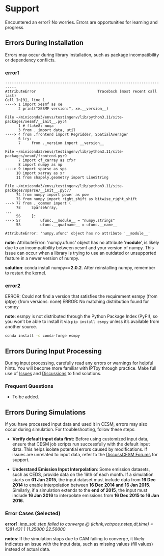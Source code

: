 # Support

Encountered an error? No worries. Errors are opportunities for learning and progress. 

## Errors During Installation

Errors may occur during library installation, such as package incompatibility or dependency conflicts. 

### **error1**

```
---------------------------------------------------------------------------
AttributeError                            Traceback (most recent call last)
Cell In[9], line 1
----> 1 import xesmf as xe
      2 print("XESMF version:", xe.__version__)

File ~/miniconda3/envs/testingenv/lib/python3.11/site-packages/xesmf/__init__.py:4
      1 # flake8: noqa
      3 from . import data, util
----> 4 from .frontend import Regridder, SpatialAverager
      6 try:
      7     from ._version import __version__

File ~/miniconda3/envs/testingenv/lib/python3.11/site-packages/xesmf/frontend.py:9
      7 import cf_xarray as cfxr
      8 import numpy as np
----> 9 import sparse as sps
     10 import xarray as xr
     11 from shapely.geometry import LineString

File ~/miniconda3/envs/testingenv/lib/python3.11/site-packages/sparse/__init__.py:77
     74 from numpy import power as pow
     75 from numpy import right_shift as bitwise_right_shift
---> 77 from ._common import (
     78     SparseArray,
...
     56     ]:
---> 57         ufunc.__module__ = "numpy.strings"
     58         ufunc.__qualname__ = ufunc.__name__

AttributeError: 'numpy.ufunc' object has no attribute '__module__'
```

**note**: AttributeError: 'numpy.ufunc' object has no attribute '__module__', is likely due to an incompatibility between xesmf and your version of numpy. This issue can occur when a library is trying to use an outdated or unsupported feature in a newer version of numpy.

**solution**: conda install numpy==**2.0.2**. After reinstalling numpy, remember to restart the kernel. 

### **error2** 

ERROR: Could not find a version that satisfies the requirement esmpy (from iptpy) (from versions: none)
ERROR: No matching distribution found for esmpy

**note**: esmpy is not distributed through the Python Package Index (PyPI), so you won’t be able to install it via `pip install esmpy` unless it’s available from another source.

```bash
conda install -c conda-forge esmpy
```



## Errors During Input Processing

During input processing, carefully read any errors or warnings for helpful hints. You will become more familiar with IPTpy through practice. Make full use of [Issues](https://github.com/envdes/IPTpy/issues) and [Discussions](https://github.com/envdes/IPTpy/discussions) to find solutions. 

### Frequent Questions

- To be added. 

## Errors During Simulations

If you have processed input data and used it in CESM, errors may also occur during simulation. For troubleshooting, follow these steps:

- **Verify default input data first:** Before using customized input data, ensure that CESM job scripts run successfully with the default input data. This helps isolate potential errors caused by modifications. If issues are unrelated to input data, refer to the [DiscussCESM Forums](https://bb.cgd.ucar.edu/cesm/) for support.

- **Understand Emission Input Interpolation**: Some emission datasets, such as CEDS, provide data on the 16th of each month. If a simulation starts on **01 Jan 2015**, the input dataset must include data from **16 Dec 2014** to enable interpolation between **16 Dec 2014 and 16 Jan 2015**. Similarly, if a simulation extends to the **end of 2015**, the input must include **16 Jan 2016** to interpolate emissions from **16 Dec 2015 to 16 Jan 2016**.

### Error Cases (Selected)

**error1**: *imp_sol: step failed to converge @ (lchnk,vctrpos,nstep,dt,time) =     1281     431       1   11.25000       22.50000* 

**notes**: If the simulation stops due to CAM failing to converge, it likely indicates an issue with the input data, such as missing values (fill values) instead of actual data.
